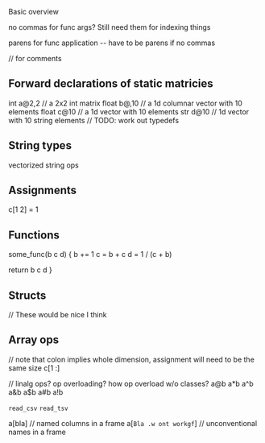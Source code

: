 Basic overview

no commas for func args? Still need them for indexing things

parens for func application -- have to be parens if no commas

// for comments

## Forward declarations of static matricies
int   a@2,2 // a 2x2 int matrix
float b@,10 // a 1d columnar vector with 10 elements
float c@10  // a 1d vector with 10 elements
str   d@10  // 1d vector with 10 string elements
// TODO: work out typedefs

## String types
vectorized string ops

## Assignments
c[1 2]  = 1

## Functions
some_func(b c d) {
  b += 1
  c = b + c
  d = 1 / (c + b)

  return b c d
}

## Structs
// These would be nice I think

## Array ops
// note that colon implies whole dimension, assignment will need to be the same size
c[1 :]

// linalg ops? op overloading? how op overload w/o classes?
a@b
a*b
a^b
a&b
a$b
a#b
a!b

`read_csv`
`read_tsv`

a[bla] // named columns in a frame
a[`Bla .w ont workgf`] // unconventional names in a frame
